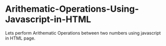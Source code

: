 # Arithematic-Operations-Using-Javascript-in-HTML
Lets perform Arithematic Operations between two numbers using javascript in HTML page.
